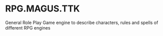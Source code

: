 # RPG.MAGUS.TTK
General Role Play Game engine to describe characters, rules and spells of different RPG engines

